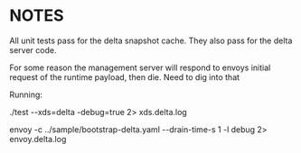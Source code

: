 # NOTES

All unit tests pass for the delta snapshot cache. They also pass for the delta server code.

For some reason the management server will respond to envoys initial request of the runtime payload, then die. Need to dig into that



Running:

./test --xds=delta  -debug=true 2> xds.delta.log

envoy -c ../sample/bootstrap-delta.yaml --drain-time-s 1 -l debug 2> envoy.delta.log


